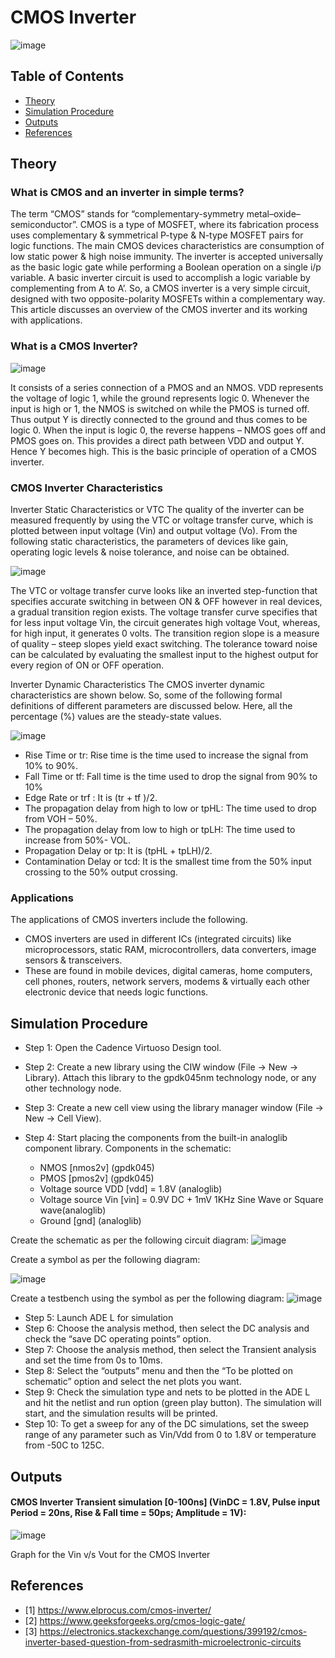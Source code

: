 CMOS Inverter <a name="TOP"></a>
===================

![image](https://github.com/Nirvan007/Analog_Electronics/assets/127144315/c2e148e0-403b-4b48-bf46-40eaba7efb26)

## Table of Contents
* [Theory](#Theory)
* [Simulation Procedure](#Simulation-Procedure)
* [Outputs](#Outputs)
* [References](#References)

## Theory

### What is CMOS and an inverter in simple terms?
The term “CMOS” stands for “complementary-symmetry metal–oxide–semiconductor”. CMOS is a type of MOSFET, where its fabrication process uses complementary & symmetrical P-type & N-type MOSFET pairs for logic functions. The main CMOS devices characteristics are consumption of low static power & high noise immunity. The inverter is accepted universally as the basic logic gate while performing a Boolean operation on a single i/p variable. A basic inverter circuit is used to accomplish a logic variable by complementing from A to A’. So, a CMOS inverter is a very simple circuit, designed with two opposite-polarity MOSFETs within a complementary way. This article discusses an overview of the CMOS inverter and its working with applications.

### What is a CMOS Inverter?

![image](https://github.com/Nirvan007/Analog_Electronics/assets/127144315/6bb0eaea-1ef3-4fd5-8470-f6a2c98b915e)

It consists of a series connection of a PMOS and an NMOS. VDD represents the voltage of logic 1, while the ground represents logic 0. Whenever the input is high or 1, the NMOS is switched on while the PMOS is turned off. Thus output Y is directly connected to the ground and thus comes to be logic 0. When the input is logic 0, the reverse happens – NMOS goes off and PMOS goes on. This provides a direct path between VDD and output Y. Hence Y becomes high. This is the basic principle of operation of a CMOS inverter.

### CMOS Inverter Characteristics

Inverter Static Characteristics or VTC
The quality of the inverter can be measured frequently by using the VTC or voltage transfer curve, which is plotted between input voltage (Vin) and output voltage (Vo). From the following static characteristics, the parameters of devices like gain, operating logic levels & noise tolerance, and noise can be obtained.

![image](https://github.com/Nirvan007/Analog_Electronics/assets/127144315/ee7cab10-b34a-4ffb-9662-b7c7ae4d058b)

The VTC or voltage transfer curve looks like an inverted step-function that specifies accurate switching in between ON & OFF however in real devices, a gradual transition region exists. The voltage transfer curve specifies that for less input voltage Vin, the circuit generates high voltage Vout, whereas, for high input, it generates 0 volts. The transition region slope is a measure of quality – steep slopes yield exact switching. The tolerance toward noise can be calculated by evaluating the smallest input to the highest output for every region of ON or OFF operation.

Inverter Dynamic Characteristics
The CMOS inverter dynamic characteristics are shown below. So, some of the following formal definitions of different parameters are discussed below. Here, all the percentage (%) values are the steady-state values.

![image](https://github.com/Nirvan007/Analog_Electronics/assets/127144315/4b8adcd4-8af9-4479-a896-ee067d6072f1)

* Rise Time or tr: Rise time is the time used to increase the signal from 10% to 90%.
* Fall Time or tf: Fall time is the time used to drop the signal from 90% to 10%
* Edge Rate or trf : It is (tr + tf )/2.
* The propagation delay from high to low or tpHL: The time used to drop from VOH – 50%.
* The propagation delay from low to high or tpLH: The time used to increase from 50%- VOL.
* Propagation Delay or tp: It is (tpHL + tpLH)/2.
* Contamination Delay or tcd: It is the smallest time from the 50% input crossing to the 50% output crossing.

### Applications
The applications of CMOS inverters include the following.
* CMOS inverters are used in different ICs (integrated circuits) like microprocessors, static RAM, microcontrollers, data converters, image sensors & transceivers.
* These are found in mobile devices, digital cameras, home computers, cell phones, routers, network servers, modems & virtually each other electronic device that needs logic functions.

## Simulation Procedure
* Step 1: Open the Cadence Virtuoso Design tool.
* Step 2: Create a new library using the CIW window (File -> New -> Library). Attach this library to the gpdk045nm technology node, or any other technology node.
* Step 3: Create a new cell view using the library manager window (File -> New -> Cell View). 
* Step 4: Start placing the components from the built-in analoglib component library.
  Components in the schematic:
  
  *  NMOS [nmos2v] (gpdk045)
  *  PMOS [pmos2v] (gpdk045)
  *  Voltage source VDD [vdd] = 1.8V (analoglib)
  *  Voltage source Vin [vin] = 0.9V DC + 1mV 1KHz Sine Wave or Square wave(analoglib)
  *  Ground [gnd] (analoglib)

 Create the schematic as per the following circuit diagram:
 ![image](https://github.com/Nirvan007/Analog_Electronics/assets/127144315/8170cd95-7de9-4024-8b05-7b5c0eb0daa6)

 Create a symbol as per the following diagram:
 
 ![image](https://github.com/Nirvan007/Analog_Electronics/assets/127144315/926eb914-0c52-4e95-b715-01f05259e224)

 
 Create a testbench using the symbol as per the following diagram:
 ![image](https://github.com/Nirvan007/Analog_Electronics/assets/127144315/475df34f-e541-4905-9442-85b8a99272c0)

* Step 5: Launch ADE L for simulation
* Step 6: Choose the analysis method, then select the DC analysis and check the “save DC operating points” option.
* Step 7: Choose the analysis method, then select the Transient analysis and set the time from 0s to 10ms.
* Step 8: Select the “outputs” menu and then the “To be plotted on schematic” option and select the net plots you want.
* Step 9: Check the simulation type and nets to be plotted in the ADE L and hit the netlist and run option (green play button). The simulation will start, and the simulation results will be printed.
* Step 10: To get a sweep for any of the DC simulations, set the sweep range of any parameter such as Vin/Vdd from 0 to 1.8V or temperature from -50C to 125C.

## Outputs
#### CMOS Inverter Transient simulation [0-100ns] (VinDC = 1.8V, Pulse input Period = 20ns, Rise & Fall time = 50ps; Amplitude = 1V):
  ![image](https://github.com/Nirvan007/Analog_Electronics/assets/127144315/3330dacb-99c6-46df-a5d3-56f6843e1b0b)

  Graph for the Vin v/s Vout for the CMOS Inverter

## References
 - [1] https://www.elprocus.com/cmos-inverter/
 - [2] https://www.geeksforgeeks.org/cmos-logic-gate/
 - [3] https://electronics.stackexchange.com/questions/399192/cmos-inverter-based-question-from-sedrasmith-microelectronic-circuits
